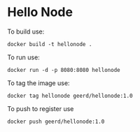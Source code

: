 # Hello Node

To build use:
```
docker build -t hellonode .
```

To run use:

```
docker run -d -p 8080:8080 hellonode
```

To tag the image use:

```
docker tag hellonode geerd/hellonode:1.0
```


To push to register use
```
docker push geerd/hellonode:1.0
```

